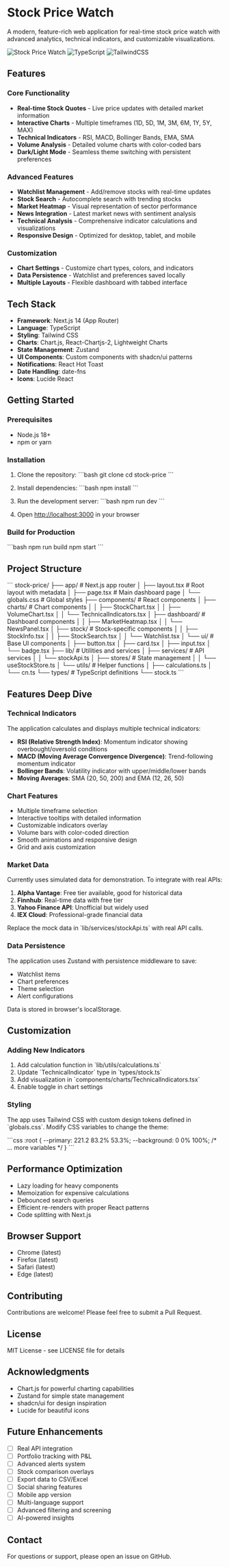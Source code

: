 # Stock Price Watch

A modern, feature-rich web application for real-time stock price watch with advanced analytics, technical indicators, and customizable visualizations.

![Stock Price Watch](https://img.shields.io/badge/Next.js-14-black) ![TypeScript](https://img.shields.io/badge/TypeScript-5-blue) ![TailwindCSS](https://img.shields.io/badge/TailwindCSS-3-38bdf8)

## Features

### Core Functionality
- **Real-time Stock Quotes** - Live price updates with detailed market information
- **Interactive Charts** - Multiple timeframes (1D, 5D, 1M, 3M, 6M, 1Y, 5Y, MAX)
- **Technical Indicators** - RSI, MACD, Bollinger Bands, EMA, SMA
- **Volume Analysis** - Detailed volume charts with color-coded bars
- **Dark/Light Mode** - Seamless theme switching with persistent preferences

### Advanced Features
- **Watchlist Management** - Add/remove stocks with real-time updates
- **Stock Search** - Autocomplete search with trending stocks
- **Market Heatmap** - Visual representation of sector performance
- **News Integration** - Latest market news with sentiment analysis
- **Technical Analysis** - Comprehensive indicator calculations and visualizations
- **Responsive Design** - Optimized for desktop, tablet, and mobile

### Customization
- **Chart Settings** - Customize chart types, colors, and indicators
- **Data Persistence** - Watchlist and preferences saved locally
- **Multiple Layouts** - Flexible dashboard with tabbed interface

## Tech Stack

- **Framework**: Next.js 14 (App Router)
- **Language**: TypeScript
- **Styling**: Tailwind CSS
- **Charts**: Chart.js, React-Chartjs-2, Lightweight Charts
- **State Management**: Zustand
- **UI Components**: Custom components with shadcn/ui patterns
- **Notifications**: React Hot Toast
- **Date Handling**: date-fns
- **Icons**: Lucide React

## Getting Started

### Prerequisites
- Node.js 18+
- npm or yarn

### Installation

1. Clone the repository:
\`\`\`bash
git clone <repository-url>
cd stock-price
\`\`\`

2. Install dependencies:
\`\`\`bash
npm install
\`\`\`

3. Run the development server:
\`\`\`bash
npm run dev
\`\`\`

4. Open [http://localhost:3000](http://localhost:3000) in your browser

### Build for Production

\`\`\`bash
npm run build
npm start
\`\`\`

## Project Structure

\`\`\`
stock-price/
├── app/                    # Next.js app router
│   ├── layout.tsx         # Root layout with metadata
│   ├── page.tsx           # Main dashboard page
│   └── globals.css        # Global styles
├── components/            # React components
│   ├── charts/           # Chart components
│   │   ├── StockChart.tsx
│   │   ├── VolumeChart.tsx
│   │   └── TechnicalIndicators.tsx
│   ├── dashboard/        # Dashboard components
│   │   ├── MarketHeatmap.tsx
│   │   └── NewsPanel.tsx
│   ├── stock/            # Stock-specific components
│   │   ├── StockInfo.tsx
│   │   ├── StockSearch.tsx
│   │   └── Watchlist.tsx
│   └── ui/               # Base UI components
│       ├── button.tsx
│       ├── card.tsx
│       ├── input.tsx
│       └── badge.tsx
├── lib/                  # Utilities and services
│   ├── services/        # API services
│   │   └── stockApi.ts
│   ├── stores/          # State management
│   │   └── useStockStore.ts
│   └── utils/           # Helper functions
│       ├── calculations.ts
│       └── cn.ts
└── types/               # TypeScript definitions
    └── stock.ts
\`\`\`

## Features Deep Dive

### Technical Indicators

The application calculates and displays multiple technical indicators:

- **RSI (Relative Strength Index)**: Momentum indicator showing overbought/oversold conditions
- **MACD (Moving Average Convergence Divergence)**: Trend-following momentum indicator
- **Bollinger Bands**: Volatility indicator with upper/middle/lower bands
- **Moving Averages**: SMA (20, 50, 200) and EMA (12, 26, 50)

### Chart Features

- Multiple timeframe selection
- Interactive tooltips with detailed information
- Customizable indicators overlay
- Volume bars with color-coded direction
- Smooth animations and responsive design
- Grid and axis customization

### Market Data

Currently uses simulated data for demonstration. To integrate with real APIs:

1. **Alpha Vantage**: Free tier available, good for historical data
2. **Finnhub**: Real-time data with free tier
3. **Yahoo Finance API**: Unofficial but widely used
4. **IEX Cloud**: Professional-grade financial data

Replace the mock data in \`lib/services/stockApi.ts\` with real API calls.

### Data Persistence

The application uses Zustand with persistence middleware to save:
- Watchlist items
- Chart preferences
- Theme selection
- Alert configurations

Data is stored in browser's localStorage.

## Customization

### Adding New Indicators

1. Add calculation function in \`lib/utils/calculations.ts\`
2. Update \`TechnicalIndicator\` type in \`types/stock.ts\`
3. Add visualization in \`components/charts/TechnicalIndicators.tsx\`
4. Enable toggle in chart settings

### Styling

The app uses Tailwind CSS with custom design tokens defined in \`globals.css\`. Modify CSS variables to change the theme:

\`\`\`css
:root {
  --primary: 221.2 83.2% 53.3%;
  --background: 0 0% 100%;
  /* ... more variables */
}
\`\`\`

## Performance Optimization

- Lazy loading for heavy components
- Memoization for expensive calculations
- Debounced search queries
- Efficient re-renders with proper React patterns
- Code splitting with Next.js

## Browser Support

- Chrome (latest)
- Firefox (latest)
- Safari (latest)
- Edge (latest)

## Contributing

Contributions are welcome! Please feel free to submit a Pull Request.

## License

MIT License - see LICENSE file for details

## Acknowledgments

- Chart.js for powerful charting capabilities
- Zustand for simple state management
- shadcn/ui for design inspiration
- Lucide for beautiful icons

## Future Enhancements

- [ ] Real API integration
- [ ] Portfolio tracking with P&L
- [ ] Advanced alerts system
- [ ] Stock comparison overlays
- [ ] Export data to CSV/Excel
- [ ] Social sharing features
- [ ] Mobile app version
- [ ] Multi-language support
- [ ] Advanced filtering and screening
- [ ] AI-powered insights

## Contact

For questions or support, please open an issue on GitHub.
